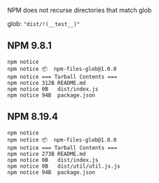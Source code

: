 NPM does not recurse directories that match glob

glob: `"dist/!(__test__)"`


## NPM 9.8.1
```
npm notice
npm notice 📦  npm-files-glob@1.0.0
npm notice === Tarball Contents ===
npm notice 312B README.md
npm notice 0B   dist/index.js
npm notice 94B  package.json
```

## NPM 8.19.4
```
npm notice
npm notice 📦  npm-files-glob@1.0.0
npm notice === Tarball Contents ===
npm notice 273B README.md
npm notice 0B   dist/index.js
npm notice 0B   dist/util/util.js.js
npm notice 94B  package.json
```

